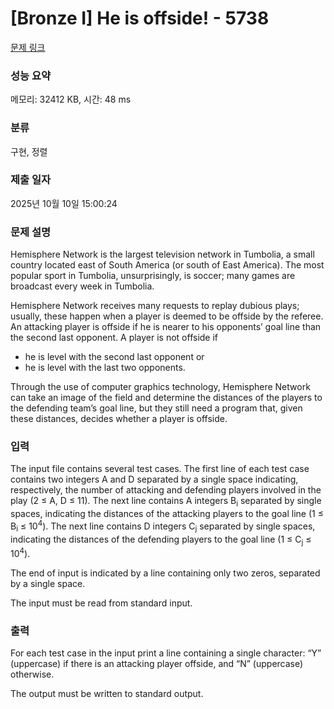 # [Bronze I] He is offside! - 5738 

[문제 링크](https://www.acmicpc.net/problem/5738) 

### 성능 요약

메모리: 32412 KB, 시간: 48 ms

### 분류

구현, 정렬

### 제출 일자

2025년 10월 10일 15:00:24

### 문제 설명

<p>Hemisphere Network is the largest television network in Tumbolia, a small country located east of South America (or south of East America). The most popular sport in Tumbolia, unsurprisingly, is soccer; many games are broadcast every week in Tumbolia.</p>

<p>Hemisphere Network receives many requests to replay dubious plays; usually, these happen when a player is deemed to be offside by the referee. An attacking player is offside if he is nearer to his opponents’ goal line than the second last opponent. A player is not offside if</p>

<ul>
	<li>he is level with the second last opponent or</li>
	<li>he is level with the last two opponents.</li>
</ul>

<p>Through the use of computer graphics technology, Hemisphere Network can take an image of the field and determine the distances of the players to the defending team’s goal line, but they still need a program that, given these distances, decides whether a player is offside.</p>

### 입력 

 <p>The input file contains several test cases. The first line of each test case contains two integers A and D separated by a single space indicating, respectively, the number of attacking and defending players involved in the play (2 ≤ A, D ≤ 11). The next line contains A integers B<sub>i</sub> separated by single spaces, indicating the distances of the attacking players to the goal line (1 ≤ B<sub>i</sub> ≤ 10<sup>4</sup>). The next line contains D integers C<sub>j</sub> separated by single spaces, indicating the distances of the defending players to the goal line (1 ≤ C<sub>j</sub> ≤ 10<sup>4</sup>).</p>

<p>The end of input is indicated by a line containing only two zeros, separated by a single space.</p>

<p>The input must be read from standard input.</p>

### 출력 

 <p>For each test case in the input print a line containing a single character: “Y” (uppercase) if there is an attacking player offside, and “N” (uppercase) otherwise.</p>

<p>The output must be written to standard output.</p>


